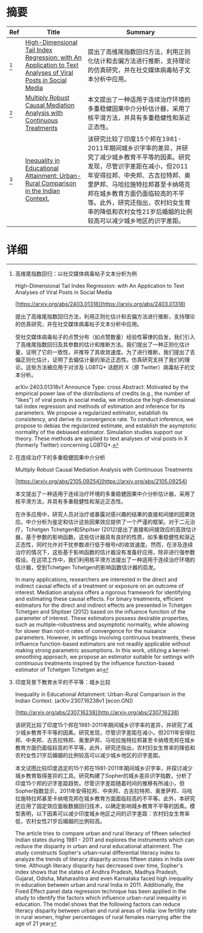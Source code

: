 # 摘要

| Ref | Title | Summary |
| --- | --- | --- |
| [^1] | [High-Dimensional Tail Index Regression: with An Application to Text Analyses of Viral Posts in Social Media](https://arxiv.org/abs/2403.01318) | 提出了高维尾指数回归方法，利用正则化估计和去偏方法进行推断，支持理论的仿真研究，并在社交媒体病毒帖子文本分析中应用。 |
| [^2] | [Multiply Robust Causal Mediation Analysis with Continuous Treatments](https://arxiv.org/abs/2105.09254) | 本文提出了一种适用于连续治疗环境的多重稳健因果中介分析估计器，采用了核平滑方法，并具有多重稳健性和渐近正态性。 |
| [^3] | [Inequality in Educational Attainment: Urban-Rural Comparison in the Indian Context.](http://arxiv.org/abs/2307.16238) | 该研究比较了印度15个邦在1981-2011年期间城乡识字率的差异，并研究了减少城乡教育不平等的因素。研究发现，尽管识字差距在减小，但2011年安得拉邦、中央邦、古吉拉特邦、奥里萨邦、马哈拉施特拉邦甚至卡纳塔克邦在城乡教育方面仍面临较高的不平等。此外，研究还指出，农村妇女生育率的降低和农村女性21岁后婚姻的比例较高可以减少城乡地区的识字差距。 |

# 详细

[^1]: 高维尾指数回归：以社交媒体病毒帖子文本分析为例

    High-Dimensional Tail Index Regression: with An Application to Text Analyses of Viral Posts in Social Media

    [https://arxiv.org/abs/2403.01318](https://arxiv.org/abs/2403.01318)

    提出了高维尾指数回归方法，利用正则化估计和去偏方法进行推断，支持理论的仿真研究，并在社交媒体病毒帖子文本分析中应用。

    

    受社交媒体病毒帖子的点赞分布（如点赞数量）经验性幂律的启发，我们引入了高维尾指数回归及其参数的估计和推断方法。我们提出了一种正则化估计量，证明了它的一致性，并推导了其收敛速度。为了进行推断，我们提出了去偏正则化估计，证明了去偏估计量的渐近正态性。仿真研究支持了我们的理论。这些方法被应用于对涉及 LGBTQ+ 话题的 X（原 Twitter）病毒帖子的文本分析。

    arXiv:2403.01318v1 Announce Type: cross  Abstract: Motivated by the empirical power law of the distributions of credits (e.g., the number of "likes") of viral posts in social media, we introduce the high-dimensional tail index regression and methods of estimation and inference for its parameters. We propose a regularized estimator, establish its consistency, and derive its convergence rate. To conduct inference, we propose to debias the regularized estimate, and establish the asymptotic normality of the debiased estimator. Simulation studies support our theory. These methods are applied to text analyses of viral posts in X (formerly Twitter) concerning LGBTQ+.
    
[^2]: 在连续治疗下的多重稳健因果中介分析

    Multiply Robust Causal Mediation Analysis with Continuous Treatments

    [https://arxiv.org/abs/2105.09254](https://arxiv.org/abs/2105.09254)

    本文提出了一种适用于连续治疗环境的多重稳健因果中介分析估计器，采用了核平滑方法，并具有多重稳健性和渐近正态性。

    

    在许多应用中，研究人员对治疗或暴露对感兴趣的结果的直接和间接的因果效应。中介分析为鉴定和估计这些因果效应提供了一个严谨的框架。对于二元治疗，Tchetgen Tchetgen和Shpitser (2012)提出了直接和间接效应的高效估计器，基于参数的影响函数。这些估计器具有良好的性质，如多重稳健性和渐近正态性，同时允许对干扰参数进行低于根号n的收敛速度。然而，在涉及连续治疗的情况下，这些基于影响函数的估计器没有准备好应用，除非进行强参数假设。在这项工作中，我们利用核平滑方法提出了一种适用于连续治疗环境的估计器，受到Tchetgen Tchetgen的影响函数估计器的启发。

    In many applications, researchers are interested in the direct and indirect causal effects of a treatment or exposure on an outcome of interest. Mediation analysis offers a rigorous framework for identifying and estimating these causal effects. For binary treatments, efficient estimators for the direct and indirect effects are presented in Tchetgen Tchetgen and Shpitser (2012) based on the influence function of the parameter of interest. These estimators possess desirable properties, such as multiple-robustness and asymptotic normality, while allowing for slower than root-n rates of convergence for the nuisance parameters. However, in settings involving continuous treatments, these influence function-based estimators are not readily applicable without making strong parametric assumptions. In this work, utilizing a kernel-smoothing approach, we propose an estimator suitable for settings with continuous treatments inspired by the influence function-based estimator of Tchetgen Tchetgen an
    
[^3]: 印度背景下教育水平的不平等：城乡比较

    Inequality in Educational Attainment: Urban-Rural Comparison in the Indian Context. (arXiv:2307.16238v1 [econ.GN])

    [http://arxiv.org/abs/2307.16238](http://arxiv.org/abs/2307.16238)

    该研究比较了印度15个邦在1981-2011年期间城乡识字率的差异，并研究了减少城乡教育不平等的因素。研究发现，尽管识字差距在减小，但2011年安得拉邦、中央邦、古吉拉特邦、奥里萨邦、马哈拉施特拉邦甚至卡纳塔克邦在城乡教育方面仍面临较高的不平等。此外，研究还指出，农村妇女生育率的降低和农村女性21岁后婚姻的比例较高可以减少城乡地区的识字差距。

    

    本文试图比较印度选定的15个邦在1981-2011年期间城乡识字率，并探讨减少城乡教育取得差异的工具。研究构建了Sopher的城乡差异识字指数，分析了印度15个邦的识字差距趋势。尽管识字差距随着时间的推移有所减小，但Sopher指数显示，2011年安得拉邦、中央邦、古吉拉特邦、奥里萨邦、马哈拉施特拉邦甚至卡纳塔克邦在城乡教育方面面临较高的不平等。此外，本研究还应用了固定效应面板数据回归技术，以确定影响城乡教育不平等的因素。模型表明，以下因素可以减少印度城乡地区之间的识字差距：农村妇女生育率低，农村女性21岁后婚姻的比例较高。

    The article tries to compare urban and rural literacy of fifteen selected Indian states during 1981 - 2011 and explores the instruments which can reduce the disparity in urban and rural educational attainment. The study constructs Sopher's urban-rural differential literacy index to analyze the trends of literacy disparity across fifteen states in India over time. Although literacy disparity has decreased over time, Sopher's index shows that the states of Andhra Pradesh, Madhya Pradesh, Gujarat, Odisha, Maharashtra and even Karnataka faced high inequality in education between urban and rural India in 2011. Additionally, the Fixed Effect panel data regression technique has been applied in the study to identify the factors which influence urban-rural inequality in education. The model shows that the following factors can reduce literacy disparity between urban and rural areas of India: low fertility rate in rural women, higher percentages of rural females marrying after the age of 21 year
    

